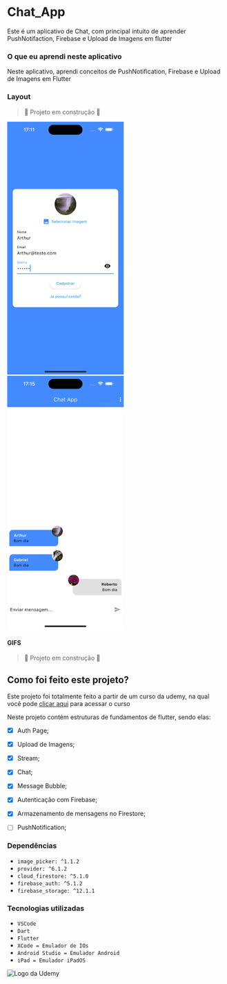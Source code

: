 # Chat_App
Este é um aplicativo de Chat, com principal intuito de aprender PushNotifaction, Firebase e Upload de Imagens em flutter

### O que eu aprendi neste aplicativo
Neste aplicativo, aprendi conceitos de PushNotification, Firebase e Upload de Imagens em Flutter
<br>

### Layout

> :construction: Projeto em construção :construction:

<img src="./assets/readme/images/SignupScreen.png" alt="Tela de Cadastro" width="270px"> <img src="./assets/readme/images/ChatScreen.png" alt="Chat Tela" width="270px">

#### GIFS

> :construction: Projeto em construção :construction:

## Como foi feito este projeto?

Este projeto foi totalmente feito a partir de um curso da udemy, na qual você pode [clicar aqui](https://www.udemy.com/course/curso-flutter/?couponCode=ST6MT42324) para acessar o curso<br>

Neste projeto contém estruturas de fundamentos de flutter, sendo elas:
- [X] Auth Page;
- [X] Upload de Imagens;
- [X] Stream;
- [X] Chat;
- [X] Message Bubble;
- [X] Autenticação com Firebase;
- [X] Armazenamento de mensagens no Firestore;
- [ ] PushNotification;


### Dependências
- ``image_picker: ^1.1.2``
- ``provider: ^6.1.2``
- ``cloud_firestore: ^5.1.0``
- ``firebase_auth: ^5.1.2``
- ``firebase_storage: ^12.1.1``

### Tecnologias utilizadas
- ``VSCode``
- ``Dart``
- ``Flutter``
- ``XCode = Emulador de IOs``
- ``Android Studio = Emulador Android``
- ``iPad = Emulador iPadOS``

<img src="https://github.com/ArthurRCastilho/Fundamentos_Dart/blob/main/img/UdemyImg.png" alt="Logo da Udemy">
